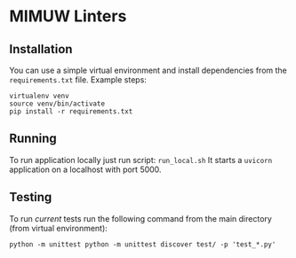 # MIMUW Linters

## Installation

You can use a simple virtual environment and install dependencies from the `requirements.txt` file.
Example steps:

```shell
virtualenv venv
source venv/bin/activate
pip install -r requirements.txt
```

## Running

To run application locally just run script: `run_local.sh`
It starts a `uvicorn` application on a localhost with port 5000.

## Testing

To run *current* tests run the following command from the main directory (from virtual environment):

```shell
python -m unittest python -m unittest discover test/ -p 'test_*.py'
```
